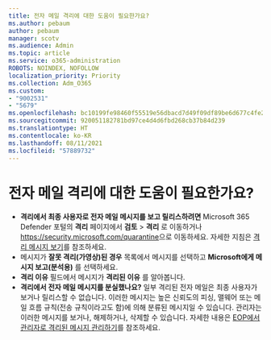 ```yaml
---
title: 전자 메일 격리에 대한 도움이 필요한가요?
ms.author: pebaum
author: pebaum
manager: scotv
ms.audience: Admin
ms.topic: article
ms.service: o365-administration
ROBOTS: NOINDEX, NOFOLLOW
localization_priority: Priority
ms.collection: Adm_O365
ms.custom:
- "9002531"
- "5679"
ms.openlocfilehash: bc10199fe98460f55519e56dbacd7d49f09df89be6d677c4fe2b6b95f529e26d
ms.sourcegitcommit: 920051182781bd97ce4d4d6fbd268cb37b84d239
ms.translationtype: HT
ms.contentlocale: ko-KR
ms.lasthandoff: 08/11/2021
ms.locfileid: "57889732"
---
```

# <a name="need-help-with-email-quarantine"></a>전자 메일 격리에 대한 도움이 필요한가요?

- **격리에서 최종 사용자로 전자 메일 메시지를 보고 릴리스하려면** Microsoft 365 Defender 포털의 **격리** 페이지에서 **검토** \> **격리** 로 이동하거나 <https://security.microsoft.com/quarantine>으로 이동하세요. 자세한 지침은 [격리 메시지 보기](https://docs.microsoft.com/microsoft-365/security/office-365-security/find-and-release-quarantined-messages-as-a-user#view-your-quarantined-messages)를 참조하세요.
- 메시지가 **잘못 격리(가영상)된 경우** 목록에서 메시지를 선택하고 **Microsoft에게 메시지 보고(분석용)** 를 선택하세요.
- **격리 이유** 필드에서 메시지가 **격리된 이유** 를 알아봅니다.
- **격리에서 전자 메일 메시지를 분실했나요?** 일부 격리된 전자 메일은 최종 사용자가 보거나 릴리스할 수 없습니다. 이러한 메시지는 높은 신뢰도의 피싱, 맬웨어 또는 메일 흐름 규칙(전송 규칙이라고도 함)에 의해 분류된 메시지일 수 있습니다. 관리자는 이러한 메시지를 보거나, 해제하거나, 삭제할 수 있습니다. 자세한 내용은 [EOP에서 관리자로 격리된 메시지 관리하기](https://docs.microsoft.com/microsoft-365/security/office-365-security/manage-quarantined-messages-and-files)를 참조하세요.
